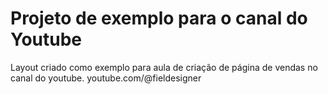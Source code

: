 # Projeto de exemplo para o canal do Youtube
Layout criado como exemplo para aula de criação de página de vendas no canal do youtube. youtube.com/@fieldesigner
